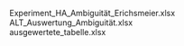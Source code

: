 Experiment_HA_Ambiguität_Erichsmeier.xlsx    
ALT_Auswertung_Ambiguität.xlsx  
ausgewertete_tabelle.xlsx 

